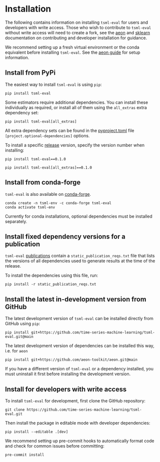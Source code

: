 # Installation

The following contains information on installing `tsml-eval` for users and developers
with write access. Those who wish to contribute to `tsml-eval` without write access
will need to create a fork, see the [aeon](https://www.aeon-toolkit.org/en/stable/developer_guide/dev_installation.html)
and [sklearn](https://scikit-learn.org/stable/developers/contributing.html#how-to-contribute)
documentation on contributing and developer installation for guidance.

We recommend setting up a fresh virtual environment or the conda equivalent before
installing `tsml-eval`. See the [aeon guide](https://www.aeon-toolkit.org/en/stable/installation.html#using-a-pip-venv)
for setup information.

## Install from PyPi

The easiest way to install `tsml-eval` is using `pip`:

```console
pip install tsml-eval
```

Some estimators require additional dependencies. You can install these individually as
required, or install all of them using the `all_extras` extra dependency set:

```console
pip install tsml-eval[all_extras]
```

All extra dependency sets can be found in the [pyproject.toml](https://github.com/time-series-machine-learning/tsml-eval/blob/main/pyproject.toml)
file `[project.optional-dependencies]` options.

To install a specific [release](https://github.com/time-series-machine-learning/tsml-eval/releases)
version, specify the version number when installing:

```console
pip install tsml-eval==0.1.0
```

```console
pip install tsml-eval[all_extras]==0.1.0
```

## Install from conda-forge

`tsml-eval` is also available on [conda-forge](https://anaconda.org/conda-forge/tsml-eval).

```console
conda create -n tsml-env -c conda-forge tsml-eval
conda activate tsml-env
```

Currently for conda installations, optional dependencies must be installed separately.

## Install fixed dependency versions for a publication

`tsml-eval` [publications](publications.md) contain a `static_publication_reqs.txt`
file that lists the versions of all dependencies used to generate results at the time
of the release.

To install the dependencies using this file, run:

```console
pip install -r static_publication_reqs.txt
```

## Install the latest in-development version from GitHub

The latest development version of `tsml-eval` can be installed directly from GitHub
using `pip`:

```console
pip install git+https://github.com/time-series-machine-learning/tsml-eval.git@main
```

The latest development version of dependencies can be installed this way, i.e. for
`aeon`

```console
pip install git+https://github.com/aeon-toolkit/aeon.git@main
```

If you have a different version of `tsml-eval` or a dependency installed, you must
uninstall it first before installing the development version.

## Install for developers with write access

To install `tsml-eval` for development, first clone the GitHub repository:

```console
git clone https://github.com/time-series-machine-learning/tsml-eval.git
```

Then install the package in editable mode with developer dependencies:

```console
pip install --editable .[dev]
```

We recommend setting up pre-commit hooks to automatically format code and check for
common issues before committing:

```console
pre-commit install
```
